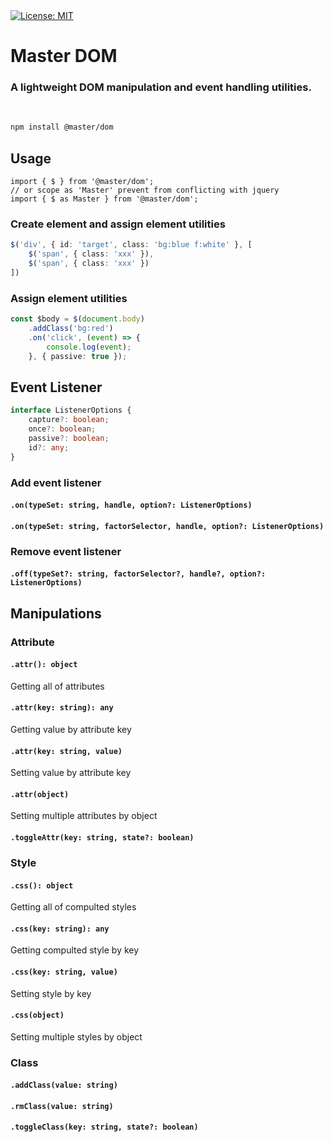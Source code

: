 
<a href="#" target="_blank">
    <img alt="License: MIT" src="https://img.shields.io/badge/License-MIT-yellow.svg" />
</a>

# Master DOM
### A lightweight DOM manipulation and event handling utilities.

&nbsp;

```bash
npm install @master/dom
```

## Usage

```tsx
import { $ } from '@master/dom';
// or scope as 'Master' prevent from conflicting with jquery
import { $ as Master } from '@master/dom';
```

### Create element and assign element utilities
```ts
$('div', { id: 'target', class: 'bg:blue f:white' }, [
    $('span', { class: 'xxx' }),
    $('span', { class: 'xxx' })
])
```

### Assign element utilities
```ts
const $body = $(document.body)
    .addClass('bg:red')
    .on('click', (event) => {
        console.log(event);
    }, { passive: true });
```

## Event Listener
```ts
interface ListenerOptions {
    capture?: boolean;
    once?: boolean;
    passive?: boolean;
    id?: any;
}
```

### Add event listener
#### `.on(typeSet: string, handle, option?: ListenerOptions)`
#### `.on(typeSet: string, factorSelector, handle, option?: ListenerOptions)`

### Remove event listener
#### `.off(typeSet?: string, factorSelector?, handle?, option?: ListenerOptions)`

## Manipulations

### Attribute
#### `.attr(): object`
Getting all of attributes
#### `.attr(key: string): any`
Getting value by attribute key
#### `.attr(key: string, value)`
Setting value by attribute key
#### `.attr(object)`
Setting multiple attributes by object
#### `.toggleAttr(key: string, state?: boolean)`

### Style
#### `.css(): object`
Getting all of compulted styles
#### `.css(key: string): any`
Getting compulted style by key
#### `.css(key: string, value)`
Setting style by key
#### `.css(object)`
Setting multiple styles by object

### Class
#### `.addClass(value: string)`
#### `.rmClass(value: string)`
#### `.toggleClass(key: string, state?: boolean)`